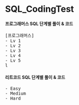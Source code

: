 # SQL_CodingTest
#### 프로그래머스 SQL 단계별 풀이 & 코드
<pre>
[프로그래머스]
- Lv 1
- Lv 2
- Lv 3
- Lv 4
- Lv 5
l
</pre> 

#### 리트코드 SQL 단계별 풀이 & 코드

<pre>
- Easy
- Medium
- Hard
</pre> 
